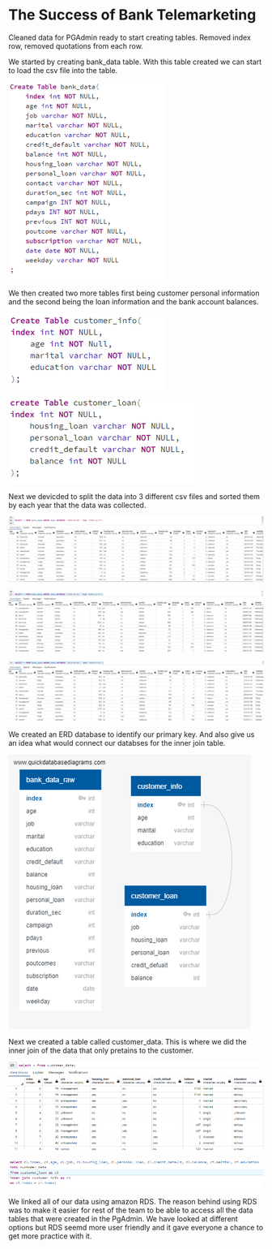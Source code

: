 # The Success of Bank Telemarketing

Cleaned data for PGAdmin ready to start creating tables. Removed index row, removed quotations from each row. 

We started by creating bank_data table. With this table created we can start to load the csv file into the table. 

![CODE1](Images/bank_data_table.png)



We then created two more tables first being customer personal information and the second being the loan information and the bank account balances. 

![CODE1](Images/customer_info.png)

![CODE1](Images/customer_loan_table.png)

Next we devicded to split the data into 3 different csv files and sorted them by each year that the data was collected. 

![CODE1](Images/bank_data_08.png)

![CODE1](Images/bank_data_09.png)

![CODE1](Images/bank_data_10.png)

We created an ERD database to identify our primary key. And also give us an idea what would connect our databses for the inner join table. 

![CODE1](Images/QuickDBD-export.png)


Next we created a table called customer_data. This is where we did the inner join of the data that only pretains to the customer. 

![CODE1](Images/inner_join_data.png)

![CODE1](Images/inner_join_table.png)


We linked all of our data using amazon RDS. The reason behind using RDS was to make it easier for rest of the team to be able to access all the data tables that were created in the PgAdmin. We have looked at different options but RDS seemd more user friendly and it gave everyone a chance to get more practice with it. 


